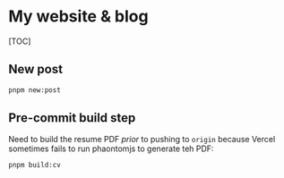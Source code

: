 # My website & blog

[TOC]

## New post

```bash
pnpm new:post
```

## Pre-commit build step

Need to build the resume PDF *prior* to pushing to `origin` because Vercel sometimes fails to run phaontomjs to generate teh PDF:

```bash
pnpm build:cv
```
